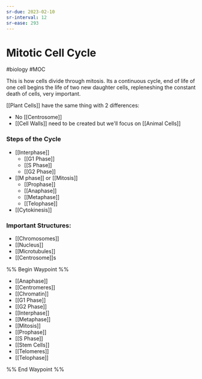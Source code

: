 ```yaml
---
sr-due: 2023-02-10
sr-interval: 12
sr-ease: 293
---
```

# Mitotic Cell Cycle
#biology #MOC 

This is how cells divide through mitosis. Its a continuous cycle, end of life of one cell begins the life of two new daughter cells, repleneshing the constant death of cells, very important.

[[Plant Cells]] have the same thing with 2 differences:
- No [[Centrosome]]
- [[Cell Walls]] need to be created
but we'll focus on [[Animal Cells]]

### Steps of the Cycle
- [[Interphase]]
	- [[G1 Phase]]
	- [[S Phase]]
	- [[G2 Phase]]
- [[M phase]] or [[Mitosis]]
	- [[Prophase]]
	- [[Anaphase]]
	- [[Metaphase]]
	- [[Telophase]]
- [[Cytokinesis]]

### Important Structures:
- [[Chromosomes]]
- [[Nucleus]]
- [[Microtubules]]
- [[Centrosome]]s

%% Begin Waypoint %%
- [[Anaphase]]
- [[Centromeres]]
- [[Chromatin]]
- [[G1 Phase]]
- [[G2 Phase]]
- [[Interphase]]
- [[Metaphase]]
- [[Mitosis]]
- [[Prophase]]
- [[S Phase]]
- [[Stem Cells]]
- [[Telomeres]]
- [[Telophase]]

%% End Waypoint %%
